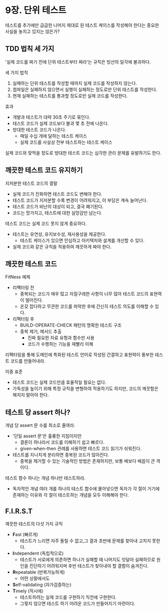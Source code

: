 # 9장. 단위 테스트

테스트를 추가에만 급급한 나머지 제대로 된 테스트 케이스를 작성해야 한다는 중요한 사실을 놓치고 있지는 않은가?

## TDD 법칙 세 가지

'실제 코드를 짜기 전에 단위 테스트부터 짜라'는 규칙은 빙산의 일각에 불과하다.

세 가지 법칙

1. 실패하는 단위 테스트를 작성할 때까지 실제 코드를 작성하지 않는다.
1. 컴파일은 실패하지 않으면서 실행이 실패하는 정도로만 단위 테스트를 작성한다.
1. 현재 실패하는 테스트를 통과할 정도로만 실제 코드를 작성한다.

효과

- 개발과 테스트가 대략 30초 주기로 묶인다.
- 테스트 코드가 실제 코드보다 불과 몇 초 전에 나온다.
- 방대한 테스트 코드가 나온다.
    - 매일 수십 개에 달하는 테스트 케이스
    - 실제 코드를 사실상 전부 테스트하는 테스트 케이스

실제 코드와 맞먹을 정도로 방대한 테스트 코드는 심각한 관리 문제를 유발하기도 한다.

## 깨끗한 테스트 코드 유지하기

지저분한 테스트 코드의 결말

- 실제 코드가 진화하면 테스트 코드도 변해야 한다.
- 테스트 코드가 지저분할 수록 변경이 어려워지고, 이 부담은 계속 늘어난다.
- 테스트 코드가 비난의 대상이 되고, 결국 폐기된다.
- 코드는 망가지고, 테스트에 대한 실망감만 남는다.

테스트 코드는 실제 코드 못지 않게 중요하다.

- 테스트는 유연성, 유지보수성, 재사용성을 제공한다.
    - 테스트 케이스가 있으면 안심하고 아키텍처와 설계를 개선할 수 있다.
- 실제 코드와 같은 규칙을 적용하여 깨끗하게 짜야 한다.

## 깨끗한 테스트 코드

FitNess 예제

- 리팩터링 전
    - 중복되는 코드가 매우 많고 자질구레한 사항이 너무 많아 테스트 코드의 표현력이 떨어진다.
    - 온갖 잡다하고 무관한 코드를 파악한 후에 간신히 테스트 의도를 이해할 수 있다.
- 리팩터링 후
    - BUILD-OPERATE-CHECK 패턴의 명확한 테스트 구조
    - 중복 제거, 메서드 추출 
        - 진짜 필요한 자료 유형과 함수만 사용
        - 코드가 수행하는 기능을 재빨리 이해

리팩터링을 통해 도메인에 특화된 테스트 언어로 작성된 간결하고 표현력이 풍부한 테스트 코드를 만들어내라.

이중 표준

- 테스트 코드는 실제 코드만큼 효율적일 필요는 없다.
- 가독성을 높이기 위해 특정 규칙을 변형하여 적용하기도 하지만, 코드의 깨끗함은 해치지 말아야 한다.

## 테스트 당 assert 하나?

개념 당 assert 문 수를 최소로 줄여라.

- '단일 assert 문'은 훌륭한 지침이지만
    - 결론이 하나라서 코드를 이해하기 쉽고 빠르다.
    - given-when-then 관례를 사용하면 테스트 코드 읽기가 쉬워진다.
- 테스트를 지나치게 분리하면 중복된 코드가 많아진다.
    - 중복을 제거할 수 있는 기술적인 방법은 존재하지만, 보통 배보다 배꼽이 큰 격이다.

테스트 함수 하나는 개념 하나만 테스트하라.

- 독자적인 개념 여러 개를 하나의 테스트 함수에 몰아넣으면 독자가 각 절이 거기에 존재하는 이유와 각 절이 테스트하는 개념을 모두 이해해야 한다.

## F.I.R.S.T

깨끗한 테스트의 다섯 가지 규칙

- **F**ast (빠르게)
    - 테스트가 느리면 자주 돌릴 수 없고,그 결과 초반에 문제를 찾아내 고치지 못한다.
- **I**ndependent (독립적으로)
    - 테스트가 서로에게 의존하면 하나가 실패할 때 나머지도 잇달아 실패하므로 원인을 진단하기 어려워지며 후반 테스트가 찾아내야 할 결함이 숨겨진다.
- **R**epeatable (반복가능하게)
    - 어떤 상황에서도
- **S**elf-validating (자가검증하는)
- **T**imely (적시에)
    - 테스트하려는 실제 코드를 구현하기 직전에 구현한다.
    - 그렇지 않으면 테스트 하기 어려운 코드가 만들어지기 마련이다.
